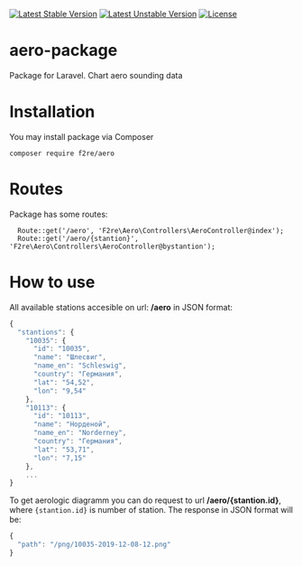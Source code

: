 [![Latest Stable Version](https://poser.pugx.org/f2re/aero/v/stable)](https://packagist.org/packages/f2re/aero)
[![Latest Unstable Version](https://poser.pugx.org/f2re/aero/v/unstable)](https://packagist.org/packages/f2re/aero)
[![License](https://poser.pugx.org/f2re/aero/license)](https://packagist.org/packages/f2re/aero)

# aero-package
Package for Laravel. Chart aero sounding data

# Installation  
You may install package via Composer

    composer require f2re/aero
    
# Routes
Package has some routes:
    
      Route::get('/aero', 'F2re\Aero\Controllers\AeroController@index');
      Route::get('/aero/{stantion}', 'F2re\Aero\Controllers\AeroController@bystantion');

# How to use
All available stations accesible on url: **/aero** in JSON format:
```javascript
{
  "stantions": {
    "10035": {
      "id": "10035",
      "name": "Шлесвиг",
      "name_en": "Schleswig",
      "country": "Германия",
      "lat": "54,52",
      "lon": "9,54"
    },
    "10113": {
      "id": "10113",
      "name": "Норденой",
      "name_en": "Norderney",
      "country": "Германия",
      "lat": "53,71",
      "lon": "7,15"
    },
    ...
}
```

To get aerologic diagramm you can do request to url **/aero/{stantion.id}**, where `{stantion.id}` is number of station. The response in JSON format will be:
```javascript
{
  "path": "/png/10035-2019-12-08-12.png"
}
```

